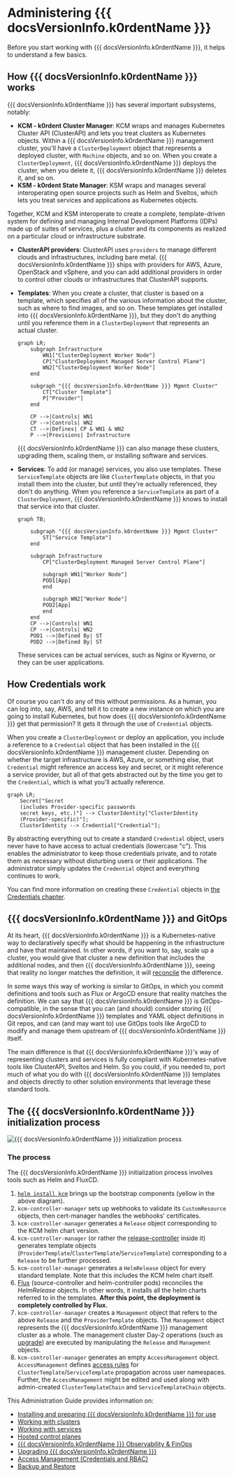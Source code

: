 # Administering {{{ docsVersionInfo.k0rdentName }}}

Before you start working with {{{ docsVersionInfo.k0rdentName }}}, it helps to understand a few basics.

## How {{{ docsVersionInfo.k0rdentName }}} works

{{{ docsVersionInfo.k0rdentName }}} has several important subsystems, notably:

* **KCM - k0rdent Cluster Manager**: KCM wraps and manages Kubernetes Cluster API (ClusterAPI) and lets you treat clusters as
Kubernetes objects. Within a {{{ docsVersionInfo.k0rdentName }}} management cluster, you'll have a `ClusterDeployment` object that
represents a deployed cluster, with `Machine` objects, and so on. When you create a `ClusterDeployment`,
{{{ docsVersionInfo.k0rdentName }}} deploys the cluster, when you delete it, {{{ docsVersionInfo.k0rdentName }}} deletes it, and so on.
* **KSM - k0rdent State Manager**: KSM wraps and manages several interoperating open source projects such as Helm and Sveltos, which lets you treat services and applications as Kubernetes objects.

Together, KCM and KSM interoperate to create a complete, template-driven system for defining and managing Internal Development Platforms (IDPs) made up of suites of services, plus a cluster and its components as realized on a particular cloud or infrastructure substrate.

* **ClusterAPI providers**: ClusterAPI uses `providers` to manage different clouds and infrastructures, including bare metal. {{{ docsVersionInfo.k0rdentName }}} ships with providers for AWS, Azure, OpenStack and vSphere, and you can add additional providers in order to control other clouds or infrastructures that ClusterAPI supports.

* **Templates**: When you create a cluster, that cluster is based on a template, which specifies all of the various information about the cluster, such as where to find images, and so on. These templates get installed into {{{ docsVersionInfo.k0rdentName }}}, but they don't do anything until you reference them in a `ClusterDeployment` that represents an actual cluster.

    ```mermaid
    graph LR;
        subgraph Infrastructure
            WN1["ClusterDeployment Worker Node"]
            CP["ClusterDeployment Managed Server Control Plane"]
            WN2["ClusterDeployment Worker Node"]
        end

        subgraph "{{{ docsVersionInfo.k0rdentName }}} Mgmnt Cluster"
            CT["Cluster Template"]
            P["Provider"]
        end

        CP -->|Controls| WN1
        CP -->|Controls| WN2
        CT -->|Defines| CP & WN1 & WN2
        P -->|Provisions| Infrastructure

    ```

    {{{ docsVersionInfo.k0rdentName }}} can also manage these clusters, upgrading them, scaling them, or installing software and services.

* **Services**: To add (or manage) services, you also use templates. These `ServiceTemplate` objects are like `ClusterTemplate` objects, in that you install them into the cluster, but until they're actually referenced, they don't do anything. When you reference a `ServiceTemplate` as part of a `ClusterDeployment`, {{{ docsVersionInfo.k0rdentName }}} knows to install that service into that cluster.

    ```mermaid
    graph TB;
        
        subgraph "{{{ docsVersionInfo.k0rdentName }}} Mgmnt Cluster"
            ST["Service Template"]
        end

        subgraph Infrastructure
            CP["ClusterDeployment Managed Server Control Plane"]
            
            subgraph WN1["Worker Node"]
            POD1[App]
            end
            
            subgraph WN2["Worker Node"]
            POD2[App]
            end
        end
        CP -->|Controls| WN1
        CP -->|Controls| WN2
        POD1 -->|Defined By| ST
        POD2 -->|Defined By| ST

    ```


    These services can be actual services, such as Nginx or Kyverno, or they can be user applications.

## How Credentials work

Of course you can't do any of this without permissions. As a human, you can log into, say, AWS, and tell it to create a new
instance on which you are going to install Kubernetes, but how does {{{ docsVersionInfo.k0rdentName }}} get that permission? It gets it through the use of
`Credential` objects.

When you create a `ClusterDeployment` or deploy an application, you include a reference to a `Credential` object that has been
installed in the {{{ docsVersionInfo.k0rdentName }}} management cluster. Depending on whether the target infrastructure is AWS, Azure, or something else, that
`Credential` might reference an access key and secret, or it might reference a service provider, but all of that gets abstracted
out by the time you get to the `Credential`, which is what you'll actually reference.

```mermaid
graph LR;
    Secret["Secret
    (includes Provider-specific passwords
    secret keys, etc.)"] --> ClusterIdentity["ClusterIdentity
    (Provider-specific)"];
    ClusterIdentity --> Credential["Credential"];
```

By abstracting everything out to create a standard `Credential` object, users never have to have access to actual credentials (lowercase "c"). This enables the administrator to keep those credentials private, and to rotate them as necessary without disturbing users or their applications. The administrator simply updates the `Credential` object and everything continues to work.

You can find more information on creating these `Credential` objects in [the Credentials chapter](access/credentials/index.md).

## {{{ docsVersionInfo.k0rdentName }}} and GitOps

At its heart, {{{ docsVersionInfo.k0rdentName }}} is a Kubernetes-native way to declaratively specify what should be happening in the infrastructure and
have that maintained. In other words, if you want to, say, scale up a cluster, you would give that cluster a new
definition that includes the additional nodes, and then {{{ docsVersionInfo.k0rdentName }}}, seeing that reality no longer matches the definition, it will [reconcile](https://kubebyexample.com/learning-paths/operator-framework/operator-sdk-go/controller-reconcile-function) the difference.

In some ways this way of working is similar to GitOps, in which you commit definitions and tools such as Flux or ArgoCD
ensure that reality matches the definition. We can say that {{{ docsVersionInfo.k0rdentName }}} is GitOps-compatible, in the sense that you can (and should) consider storing {{{ docsVersionInfo.k0rdentName }}} templates and YAML object definitions in Git repos, and can (and may want to) use GitOps tools like ArgoCD to modify and manage them upstream of {{{ docsVersionInfo.k0rdentName }}} itself.

The main difference is that {{{ docsVersionInfo.k0rdentName }}}'s way of representing clusters and services is fully compliant with Kubernetes-native tools like ClusterAPI, Sveltos and Helm. So you could, if you needed to, port much of what you do with {{{ docsVersionInfo.k0rdentName }}} templates and objects directly to other solution environments that leverage these standard tools.

## The {{{ docsVersionInfo.k0rdentName }}} initialization process

![{{{ docsVersionInfo.k0rdentName }}} initialization process](../assets/kcm-initialization.png)

### The process

The {{{ docsVersionInfo.k0rdentName }}} initialization process involves tools such as Helm and FluxCD.

1. [`helm install kcm`](installation/install-k0rdent.md) brings up the bootstrap components (yellow in the above diagram).
1. `kcm-controller-manager` sets up webhooks to validate its `CustomResource` objects, then cert-manager handles the webhooks’ certificates.
1. `kcm-controller-manager` generates a `Release` object corresponding to the KCM helm chart version.
1. `kcm-controller-manager` (or rather the [release-controller](https://github.com/k0rdent/kcm/blob/main/internal/controller/release_controller.go) inside it) generates template objects (`ProviderTemplate`/`ClusterTemplate`/`ServiceTemplate`) corresponding to a `Release` to be further processed.
1. `kcm-controller-manager` generates a `HelmRelease` object for every standard template. Note that this includes the KCM helm chart itself.
1. [Flux](https://github.com/fluxcd/flux2) (source-controller and helm-controller pods) reconciles the *HelmRelease* objects. In other words, it installs all the helm charts referred to in the templates.
**After this point, the deployment is completely controlled by Flux.**
1. `kcm-controller-manager` creates a `Management` object that refers to the above `Release` and the `ProviderTemplate` objects.
The `Management` object represents the {{{ docsVersionInfo.k0rdentName }}} management cluster as a whole.
The management cluster Day-2 operations (such as [upgrade](upgrade/index.md)) are  executed by manipulating the `Release` and `Management` objects.
1. `kcm-controller-manager` generates an empty `AccessManagement` object. `AccessManagement` defines [access rules](../reference/template/index.md#template-life-cycle-management) for `ClusterTemplate`/`ServiceTemplate` propagation across user namespaces. Further, the `AccessManagement` might be edited and used along with admin-created `ClusterTemplateChain` and `ServiceTemplateChain` objects.

This Administration Guide provides information on:

- [Installing and preparing {{{ docsVersionInfo.k0rdentName }}} for use](installation/index.md)
- [Working with clusters](clusters/index.md)
- [Working with services](services/index.md)
- [Hosted control planes](hosted-control-plane/index.md)
- [{{{ docsVersionInfo.k0rdentName }}} Observability & FinOps](kof/index.md)
- [Upgrading {{{ docsVersionInfo.k0rdentName }}}](upgrade/index.md)
- [Access Management (Credentials and RBAC)](access/index.md)
- [Backup and Restore](backup/index.md)
